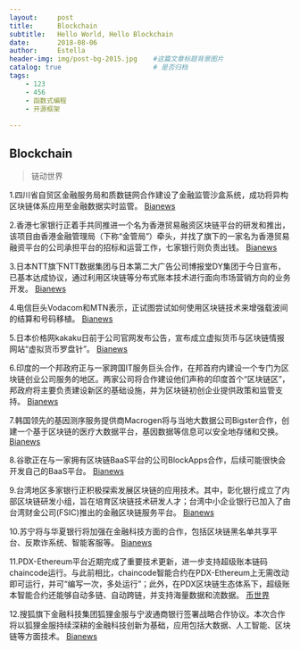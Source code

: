 ```yaml
---
layout:     post
title:      Blockchain
subtitle:   Hello World, Hello Blockchain
date:       2018-08-06 
author:     Estella 
header-img: img/post-bg-2015.jpg 	#这篇文章标题背景图片
catalog: true 						# 是否归档
tags:
    - 123
    - 456
    - 函数式编程
    - 开源框架
    
---
```


## Blockchain
>链动世界

1.四川省自贸区金融服务局和质数链网合作建设了金融监管沙盒系统，成功将异构区块链体系应用至金融数据实时监管。 [Bianews](http://www.bianews.com/news/flash?id=17892)

2.香港七家银行正着手共同推进一个名为香港贸易融资区块链平台的研发和推出，该项目由香港金融管理局（下称“金管局”）牵头，并找了旗下的一家名为香港贸易融资平台的公司承担平台的招标和运营工作，七家银行则负责出钱。 [Bianews](http://www.bianews.com/news/flash?id=17891)

3.日本NTT旗下NTT数据集团与日本第二大广告公司博报堂DY集团于今日宣布，已基本达成协议，通过利用区块链等分布式账本技术进行面向市场营销方向的业务开发。 [Bianews](http://www.bianews.com/news/flash?id=17887)

4.电信巨头Vodacom和MTN表示，正试图尝试如何使用区块链技术来增强载波间的结算和号码移植。 [Bianews](http://www.bianews.com/news/flash?id=17886)

5.日本价格网kakaku日前于公司官网发布公告，宣布成立虚拟货币与区块链情报网站“虚拟货币罗盘针”。 [Bianews](http://www.bianews.com/news/flash?id=17885)

6.印度的一个邦政府正与一家跨国IT服务巨头合作，在邦首府内建设一个专门为区块链创业公司服务的地区。两家公司将合作建设他们声称的印度首个“区块链区”，邦政府将主要负责建设新区的基础设施，并为区块链初创企业提供政策和监管支持。 [Bianews](http://www.bianews.com/news/flash?id=17884)

7.韩国领先的基因测序服务提供商Macrogen将与当地大数据公司Bigster合作，创建一个基于区块链的医疗大数据平台，基因数据等信息可以安全地存储和交换。 [Bianews](http://www.bianews.com/news/flash?id=17870)

8.谷歌正在与一家拥有区块链BaaS平台的公司BlockApps合作，后续可能很快会开发自己的BaaS平台。 [Bianews](http://www.bianews.com/news/flash?id=17869)

9.台湾地区多家银行正积极探索发展区块链的应用技术。其中，彰化银行成立了内部区块链研发小组，旨在培育区块链技术研发人才；台湾中小企业银行已加入了由台湾财金公司(FSIC)推出的金融区块链服务平台。 [Bianews](http://www.bianews.com/news/flash?id=17866)

10.苏宁将与华夏银行将加强在金融科技方面的合作，包括区块链黑名单共享平台、反欺诈系统、智能客服等。 [Bianews](http://www.bianews.com/news/flash?id=17862)

11.PDX-Ethereum平台近期完成了重要技术更新，进一步支持超级账本链码chaincode运行。与此前相比，chaincode智能合约在PDX-Ethereum上无需改动即可运行，并可“编写一次，多处运行”；此外，在PDX区块链生态体系下，超级账本智能合约还能够自动多链、自动跨链，并支持海量数据和流数据。 [币世界](http://www.bishijie.com/kuaixun_87542)

12.搜狐旗下金融科技集团狐狸金服与宁波通商银行签署战略合作协议。本次合作将以狐狸金服持续深耕的金融科技创新为基础，应用包括大数据、人工智能、区块链等方面技术。 [Bianews](http://www.bianews.com/news/flash?id=17797)
